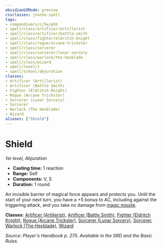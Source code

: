```yaml
---
obsidianUIMode: preview
cssclasses: json5e-spell
tags:
- compendium/src/5e/phb
- spell/class/artificer/artillerist
- spell/class/artificer/battle-smith
- spell/class/fighter/eldritch-knight
- spell/class/rogue/arcane-trickster
- spell/class/sorcerer
- spell/class/sorcerer/lunar-sorcery
- spell/class/warlock/the-hexblade
- spell/class/wizard
- spell/level/1
- spell/school/abjuration
classes:
- Artificer (Artillerist)
- Artificer (Battle Smith)
- Fighter (Eldritch Knight)
- Rogue (Arcane Trickster)
- Sorcerer (Lunar Sorcery)
- Sorcerer
- Warlock (The Hexblade)
- Wizard
aliases: ["Shield"]
---
```

# Shield
*1st-level, Abjuration*  

- **Casting time:** 1 reaction
- **Range:** Self
- **Components:** V, S
- **Duration:** 1 round

An invisible barrier of magical force appears and protects you. Until the start of your next turn, you have a +5 bonus to AC, including against the triggering attack, and you take no damage from [magic missile](/2-Mechanics/CLI/spells/magic-missile.md).

**Classes**: [Artificer (Artillerist)](/2-Mechanics/CLI/classes/artificer-artillerist-tce.md), [Artificer (Battle Smith)](/2-Mechanics/CLI/classes/artificer-battle-smith-tce.md), [Fighter (Eldritch Knight)](/2-Mechanics/CLI/classes/fighter-eldritch-knight.md), [Rogue (Arcane Trickster)](/2-Mechanics/CLI/classes/rogue-arcane-trickster.md), [Sorcerer (Lunar Sorcery)](/2-Mechanics/CLI/classes/sorcerer-lunar-sorcery-dsotdq.md), [Sorcerer](/2-Mechanics/CLI/classes/sorcerer.md), [Warlock (The Hexblade)](/2-Mechanics/CLI/classes/warlock-the-hexblade-xge.md), [Wizard](/2-Mechanics/CLI/classes/wizard.md)

*Source: Player's Handbook p. 275. Available in the SRD and the Basic Rules.*